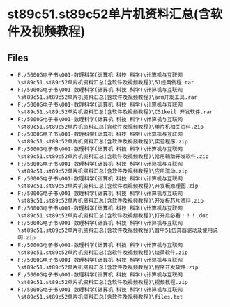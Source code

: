 # st89c51.st89c52单片机资料汇总(含软件及视频教程)

## Files

- `F:/5000G电子书\O01-数理科学(计算机 科技 科学)\计算机与互联网\st89c51.st89c52单片机资料汇总(含软件及视频教程)\51经典例程.rar`
- `F:/5000G电子书\O01-数理科学(计算机 科技 科学)\计算机与互联网\st89c51.st89c52单片机资料汇总(含软件及视频教程)\arm开发工具.rar`
- `F:/5000G电子书\O01-数理科学(计算机 科技 科学)\计算机与互联网\st89c51.st89c52单片机资料汇总(含软件及视频教程)\C51keil 开发软件.rar`
- `F:/5000G电子书\O01-数理科学(计算机 科技 科学)\计算机与互联网\st89c51.st89c52单片机资料汇总(含软件及视频教程)\单片机相关资料.zip`
- `F:/5000G电子书\O01-数理科学(计算机 科技 科学)\计算机与互联网\st89c51.st89c52单片机资料汇总(含软件及视频教程)\实验程序.zip`
- `F:/5000G电子书\O01-数理科学(计算机 科技 科学)\计算机与互联网\st89c51.st89c52单片机资料汇总(含软件及视频教程)\常用辅助开发软件.zip`
- `F:/5000G电子书\O01-数理科学(计算机 科技 科学)\计算机与互联网\st89c51.st89c52单片机资料汇总(含软件及视频教程)\应用驱动.zip`
- `F:/5000G电子书\O01-数理科学(计算机 科技 科学)\计算机与互联网\st89c51.st89c52单片机资料汇总(含软件及视频教程)\开发板原理图.zip`
- `F:/5000G电子书\O01-数理科学(计算机 科技 科学)\计算机与互联网\st89c51.st89c52单片机资料汇总(含软件及视频教程)\开发板芯片资料.zip`
- `F:/5000G电子书\O01-数理科学(计算机 科技 科学)\计算机与互联网\st89c51.st89c52单片机资料汇总(含软件及视频教程)\打开后必看！！！.doc`
- `F:/5000G电子书\O01-数理科学(计算机 科技 科学)\计算机与互联网\st89c51.st89c52单片机资料汇总(含软件及视频教程)\普中51仿真器驱动及使用说明.zip`
- `F:/5000G电子书\O01-数理科学(计算机 科技 科学)\计算机与互联网\st89c51.st89c52单片机资料汇总(含软件及视频教程)\烧录软件.zip`
- `F:/5000G电子书\O01-数理科学(计算机 科技 科学)\计算机与互联网\st89c51.st89c52单片机资料汇总(含软件及视频教程)\程序开发软件.zip`
- `F:/5000G电子书\O01-数理科学(计算机 科技 科学)\计算机与互联网\st89c51.st89c52单片机资料汇总(含软件及视频教程)\视频教程.zip`
- `F:/5000G电子书\O01-数理科学(计算机 科技 科学)\计算机与互联网\st89c51.st89c52单片机资料汇总(含软件及视频教程)\files.txt`

